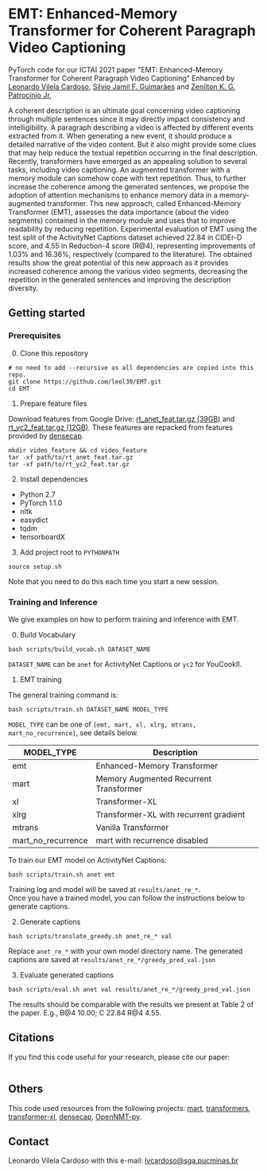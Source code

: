 EMT: Enhanced-Memory Transformer for Coherent Paragraph Video Captioning
=====
PyTorch code for our ICTAI 2021 paper "EMT: Enhanced-Memory Transformer for Coherent Paragraph Video Captioning" Enhanced
by [Leonardo Vilela Cardoso](http://lattes.cnpq.br/6741312586742178), [Silvio Jamil F. Guimarães](http://lattes.cnpq.br/8522089151904453) and 
[Zenilton K. G. Patrocínio Jr](http://lattes.cnpq.br/8895634496108399), 


A coherent description is an ultimate goal concerning video captioning through multiple sentences since it may directly impact consistency and intelligibility. A paragraph describing a video is affected by different events extracted from it. When generating a new event, it should produce a detailed narrative of the video content. But it also might provide some clues that may help reduce the textual repetition occurring in the final description. Recently, transformers have emerged as an appealing solution to several tasks, including video captioning. An augmented transformer with a memory module can somehow cope with text repetition. Thus, to further increase the coherence among the generated sentences, we propose the adoption of attention mechanisms to enhance memory data in a memory-augmented transformer. This new approach, called Enhanced-Memory Transformer (EMT), assesses the data importance (about the video segments) contained in the memory module and uses that to improve readability by reducing repetition. Experimental evaluation of EMT using the test split of the ActivityNet Captions dataset achieved 22.84 in CIDEr-D score, and 4.55 in Reduction-4 score (R@4), representing improvements of 1.03\% and 16.36\%, respectively (compared to the literature). The obtained results show the great potential of this new approach as it provides increased coherence among the various video segments, decreasing the repetition in the generated sentences and improving the description diversity.

## Getting started
### Prerequisites
0. Clone this repository
```
# no need to add --recursive as all dependencies are copied into this repo.
git clone https://github.com/leol30/EMT.git
cd EMT
```

1. Prepare feature files

Download features from Google Drive: [rt_anet_feat.tar.gz (39GB)](https://drive.google.com/file/d/1mbTmMOFWcO30PIcuSpYiZ1rqoy5ltE3A/view?usp=sharing) 
and [rt_yc2_feat.tar.gz (12GB)](https://drive.google.com/file/d/1mj76DwNexFCYovUt8BREeHccQn_z_By9/view?usp=sharing).
These features are repacked from features provided by [densecap](https://github.com/salesforce/densecap#annotation-and-feature). 
```
mkdir video_feature && cd video_feature
tar -xf path/to/rt_anet_feat.tar.gz 
tar -xf path/to/rt_yc2_feat.tar.gz 
```

2. Install dependencies
- Python 2.7
- PyTorch 1.1.0
- nltk
- easydict
- tqdm
- tensorboardX

3. Add project root to `PYTHONPATH`
```
source setup.sh
```
Note that you need to do this each time you start a new session.


### Training and Inference
We give examples on how to perform training and inference with EMT.

0. Build Vocabulary
```
bash scripts/build_vocab.sh DATASET_NAME
```
`DATASET_NAME` can be `anet` for ActivityNet Captions or `yc2` for YouCookII.


1. EMT training

The general training command is:
```
bash scripts/train.sh DATASET_NAME MODEL_TYPE
```
`MODEL_TYPE` can be one of `[emt, mart, xl, xlrg, mtrans, mart_no_recurrence]`, see details below.

| MODEL_TYPE         | Description                            |
|--------------------|----------------------------------------|
| emt                | Enhanced-Memory Transformer            |
| mart               | Memory Augmented Recurrent Transformer |
| xl                 | Transformer-XL                         |
| xlrg               | Transformer-XL with recurrent gradient |
| mtrans             | Vanilla Transformer                    |
| mart_no_recurrence | mart with recurrence disabled          |


To train our EMT model on ActivityNet Captions:
```
bash scripts/train.sh anet emt
```
Training log and model will be saved at `results/anet_re_*`.  
Once you have a trained model, you can follow the instructions below to generate captions. 


2. Generate captions 
```
bash scripts/translate_greedy.sh anet_re_* val
```
Replace `anet_re_*` with your own model directory name. 
The generated captions are saved at `results/anet_re_*/greedy_pred_val.json`


3. Evaluate generated captions
```
bash scripts/eval.sh anet val results/anet_re_*/greedy_pred_val.json
```
The results should be comparable with the results we present at Table 2 of the paper. 
E.g., B@4 10.00; C 22.84 R@4 4.55.

## Citations
If you find this code useful for your research, please cite our paper:
```

```

## Others
This code used resources from the following projects: 
[mart](https://github.com/jayleicn/recurrent-transformer),
[transformers](https://github.com/huggingface/transformers), 
[transformer-xl](https://github.com/kimiyoung/transformer-xl), 
[densecap](https://github.com/salesforce/densecap),
[OpenNMT-py](https://github.com/OpenNMT/OpenNMT-py).

## Contact
Leonardo Vilela Cardoso with this e-mail: lvcardoso@sga.pucminas.br

